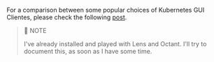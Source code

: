 For a comparison between some popular choices of Kubernetes GUI Clientes, please check the following [post](https://medium.com/dictcp/kubernetes-gui-clients-in-2020-kube-dashboard-lens-octant-and-kubenav-ce28df9bb0f0).

> :memo: NOTE
>
> I've already installed and played with Lens and Octant. I'll try to document this, as soon as I have some time.